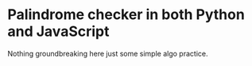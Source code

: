 #  Palindrome checker in both Python and JavaScript

Nothing groundbreaking here just some simple algo practice.
